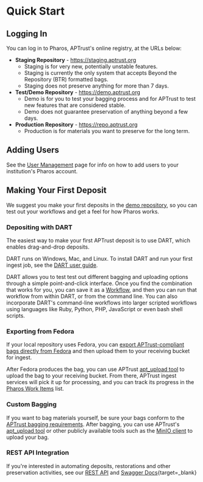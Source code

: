 # Quick Start

## Logging In

You can log in to Pharos, APTrust's online registry, at the URLs below:

* __Staging Repository__ - https://staging.aptrust.org
    - Staging is for very new, potentially unstable features.
    - Staging is currently the only system that accepts Beyond the Repository (BTR) formatted bags.
    - Staging does not preserve anything for more than 7 days.
* __Test/Demo Repository__ - https://demo.aptrust.org
    - Demo is for you to test your bagging process and for APTrust to test new features that are considered stable.
    - Demo does not guarantee preservation of anything beyond a few days.
* __Production Repository__ - https://repo.aptrust.org
    - Production is for materials you want to preserve for the long term.

## Adding Users

See the [User Management](/pharos/user_management) page for info on how to add users to your institution's Pharos account.

## Making Your First Deposit

We suggest you make your first deposits in the [demo repository](https://demo.aptrust.org), so you can test out your workflows and get a feel for how Pharos works.

### Depositing with DART

The easiest way to make your first APTrust deposit is to use DART, which enables drag-and-drop deposits.

DART runs on Windows, Mac, and Linux. To install DART and run your first ingest job, see the [DART user guide](https://aptrust.github.io/dart-docs/users/getting_started/).

DART allows you to test test out different bagging and uploading options through a simple point-and-click interface. Once you find the combination that works for you, you can save it as a [Workflow](https://aptrust.github.io/dart-docs/users/workflows/), and then you can run that workflow from within DART, or from the command line. You can also incorporate DART's command-line workflows into larger scripted workflows using languages like Ruby, Python, PHP, JavaScript or even bash shell scripts.

### Exporting from Fedora

If your local repository uses Fedora, you can [export APTrust-compliant bags directly from Fedora](https://github.com/fcrepo4-labs/fcrepo-import-export/blob/master/README.md#running-the-importexport-utility-with-a-bagit-support) and then upload them to your receiving bucket for ingest.

After Fedora produces the bag, you can use APTrust [apt_upload tool](/partner_tools/) to upload the bag to your receiving bucket. From there, APTrust ingest services will pick it up for processing, and you can track its progress in the [Pharos Work Items](/pharos/work_items/) list.

### Custom Bagging

If you want to bag materials yourself, be sure your bags conform to the [APTrust bagging requirements](/bagging/). After bagging, you can use APTrust's [apt_upload tool](/partner_tools/) or other publicly available tools such as the [MinIO client](https://docs.min.io/docs/minio-client-complete-guide) to upload your bag.

### REST API Integration

If you're interested in automating deposits, restorations and other preservation activities, see our [REST API](../pharos/rest_api) and [Swagger Docs](https://aptrust.github.io/pharos/){target=_blank}
